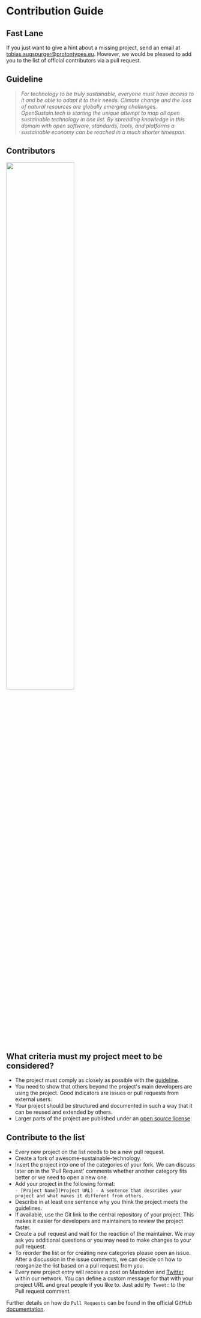 # Contribution Guide

## Fast Lane
If you just want to give a hint about a missing project, send an email at [tobias.augspurger@protontypes.eu](mailto:tobias.augspurger@protontypes.eu). However, we would be pleased to add you to the list of official contributors via a pull request. 

## Guideline
> _For technology to be truly sustainable, everyone must have access to it and be able to adapt it to their needs. Climate change and the loss of natural resources are globally emerging challenges. OpenSustain.tech is starting the unique attempt to map all open sustainable technology in one list. By spreading knowledge in this domain with open software, standards, tools, and platforms a sustainable economy can be reached in a much shorter timespan._

## Contributors 
<a href="https://github.com/protontypes/open-sustainable-technology/graphs/contributors">
  <img width="60%" src="https://contrib.rocks/image?repo=protontypes/open-sustainable-technology" />
</a>

## What criteria must my project meet to be considered?
* The project must comply as closely as possible with the [guideline](#guideline).
* You need to show that others beyond the project's main developers are using the project. Good indicators are issues or pull requests from external users.
* Your project should be structured and documented in such a way that it can be reused and extended by others.
* Larger parts of the project are published under an [open source license](https://choosealicense.com/).

## Contribute to the list  
* Every new project on the list needs to be a new pull request.     
* Create a fork of awesome-sustainable-technology.       
* Insert the project into one of the categories of your fork. We can discuss later on in the 'Pull Request' comments whether another category fits better or we need to open a new one.     
* Add your project in the following format:              
 ``- [Project Name](Project URL) - A sentence that describes your project and what makes it different from others.``     
* Describe in at least one sentence why you think the project meets the guidelines.    
* If available, use the Git link to the central repository of your project. This makes it easier for developers and maintainers to review the project faster.    
* Create a pull request and wait for the reaction of the maintainer. We may ask you additional questions or you may need to make changes to your pull request.     
* To reorder the list or for creating new categories please open an issue. After a discussion in the issue comments, we can decide on how to reorganize the list based on a pull request from you.     
* Every new project entry will receive a post on Mastodon and [Twitter](https://twitter.com/protontypes) within our network. You can define a custom message for that with your project URL and great people if you like to. Just add `My Tweet:` to the Pull request comment.    

Further details on how do `Pull Requests` can be found in the official GitHub [documentation](https://docs.github.com/en/free-pro-team@latest/github/collaborating-with-issues-and-pull-requests/creating-a-pull-request).    
